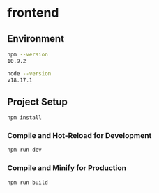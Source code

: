 # frontend

## Environment

```sh
npm --version
10.9.2

node --version
v18.17.1
```

## Project Setup

```sh
npm install
```

### Compile and Hot-Reload for Development

```sh
npm run dev
```

### Compile and Minify for Production

```sh
npm run build
```
